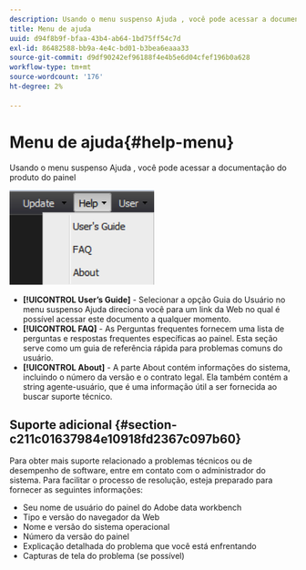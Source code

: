 ```yaml
---
description: Usando o menu suspenso Ajuda , você pode acessar a documentação do produto do painel
title: Menu de ajuda
uuid: d94f8b9f-bfaa-43b4-ab64-1bd75ff54c7d
exl-id: 86482588-bb9a-4e4c-bd01-b3bea6eaaa33
source-git-commit: d9df90242ef96188f4e4b5e6d04cfef196b0a628
workflow-type: tm+mt
source-wordcount: '176'
ht-degree: 2%

---
```


# Menu de ajuda{#help-menu}

Usando o menu suspenso Ajuda , você pode acessar a documentação do produto do painel

![](assets/help.png)

* **[!UICONTROL User’s Guide]** - Selecionar a opção Guia do Usuário no menu suspenso Ajuda direciona você para um link da Web no qual é possível acessar este documento a qualquer momento.
* **[!UICONTROL FAQ]** - As Perguntas frequentes fornecem uma lista de perguntas e respostas frequentes específicas ao painel. Esta seção serve como um guia de referência rápida para problemas comuns do usuário.
* **[!UICONTROL About]** - A parte About contém informações do sistema, incluindo o número da versão e o contrato legal. Ela também contém a string agente-usuário, que é uma informação útil a ser fornecida ao buscar suporte técnico.

## Suporte adicional {#section-c211c01637984e10918fd2367c097b60}

Para obter mais suporte relacionado a problemas técnicos ou de desempenho de software, entre em contato com o administrador do sistema. Para facilitar o processo de resolução, esteja preparado para fornecer as seguintes informações:

* Seu nome de usuário do painel do Adobe data workbench
* Tipo e versão do navegador da Web
* Nome e versão do sistema operacional
* Número da versão do painel
* Explicação detalhada do problema que você está enfrentando
* Capturas de tela do problema (se possível)
